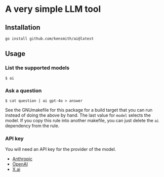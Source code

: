 # A very simple LLM tool

## Installation

```
go install github.com/kensmith/ai@latest
```

## Usage

### List the supported models

```
$ ai
```

### Ask a question

```
$ cat question | ai gpt-4o > answer
```

See the GNUmakefile for this package for a build target that you can run instead of doing the above by hand. The last value for `model` selects the model. If you copy this rule into another makefile, you can just delete the `ai` dependency from the rule.

### API key

You will need an API key for the provider of the model.
* [Anthropic](https://www.anthropic.com/api)
* [OpenAI](https://openai.com/api/)
* [X.ai](https://x.ai/api)
